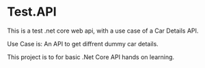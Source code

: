 # Test.API
This is a test .net core web api, with a use case of a Car Details API.

Use Case is: An API to get diffrent dummy car details.

This project is to for basic .Net Core API hands on learning.
